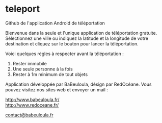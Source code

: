 teleport
========

Github de l'application Android de téléportation

Bienvenue dans la seule et l'unique application de téléportation gratuite.
Sélectionnez une ville ou indiquez la latitude et la longitude de votre destination et cliquez sur le bouton pour lancer la téléportation.

Voici quelques règles à respecter avant la téléportation :<br>
1) Rester immobile<br>
2) Une seule personne à la fois<br>
3) Rester à 1m minimum de tout objets<br>

Application développée par BaBeuloula, désign par RedOcéane. Vous pouvez visitez nos sites web et envoyer un mail :

http://www.babeuloula.fr/<br>
http://www.redoceane.fr/

contact@babeuloula.fr
